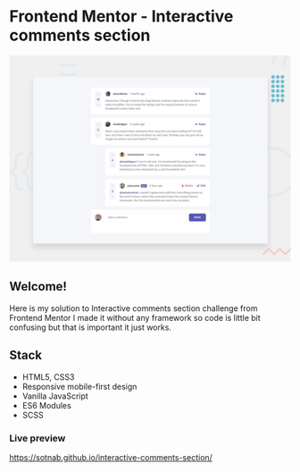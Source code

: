 # Frontend Mentor - Interactive comments section

![Design preview for the Interactive comments section coding challenge](./design/desktop-preview.jpg)

## Welcome!

Here is my solution to Interactive comments section challenge from Frontend Mentor
I made it without any framework so code is little bit confusing but that is 
important it just works.

## Stack

- HTML5, CSS3
- Responsive mobile-first design
- Vanilla JavaScript
- ES6 Modules
- SCSS

### Live preview

https://sotnab.github.io/interactive-comments-section/